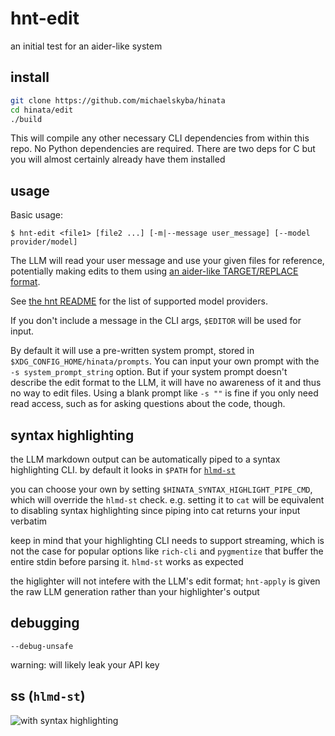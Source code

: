 # hnt-edit
an initial test for an aider-like system

## install
```sh
git clone https://github.com/michaelskyba/hinata
cd hinata/edit
./build
```

This will compile any other necessary CLI dependencies from within this repo.
No Python dependencies are required. There are two deps for C but you will
almost certainly already have them installed

## usage
Basic usage:
```
$ hnt-edit <file1> [file2 ...] [-m|--message user_message] [--model provider/model]
```

The LLM will read your user message and use your given files for reference,
potentially making edits to them using
[an aider-like TARGET/REPLACE format](https://github.com/michaelskyba/hinata/blob/main/edit/prompts/01-targetreplace.md).

See [the hnt README](https://github.com/michaelskyba/hinata/tree/main/hnt) for
the list of supported model providers.

If you don't include a message in the CLI args, `$EDITOR` will be used for
input.

By default it will use a pre-written system prompt, stored in
`$XDG_CONFIG_HOME/hinata/prompts`. You can input your own prompt with the `-s
system_prompt_string` option. But if your system prompt doesn't describe the
edit format to the LLM, it will have no awareness of it and thus no way to edit
files. Using a blank prompt like `-s ""` is fine if you only need read access,
such as for asking questions about the code, though.

## syntax highlighting
the LLM markdown output can be automatically piped to a syntax highlighting CLI.
by default it looks in `$PATH` for
[`hlmd-st`](https://github.com/michaelskyba/hinata/tree/main/fmt/highlight)

you can choose your own by setting `$HINATA_SYNTAX_HIGHLIGHT_PIPE_CMD`, which
will override the `hlmd-st` check. e.g. setting it to `cat` will be equivalent
to disabling syntax highlighting since piping into cat returns your input
verbatim

keep in mind that your highlighting CLI needs to support streaming, which is not
the case for popular options like `rich-cli` and `pygmentize` that buffer the
entire stdin before parsing it. `hlmd-st` works as expected

the higlighter will not intefere with the LLM's edit format; `hnt-apply` is
given the raw LLM generation rather than your highlighter's output

## debugging
`--debug-unsafe`

warning: will likely leak your API key

## ss (`hlmd-st`)

![with syntax highlighting](https://github.com/michaelskyba/michaelskyba.github.io/blob/master/static/1746146910-hnt-edit.png?raw=true)
